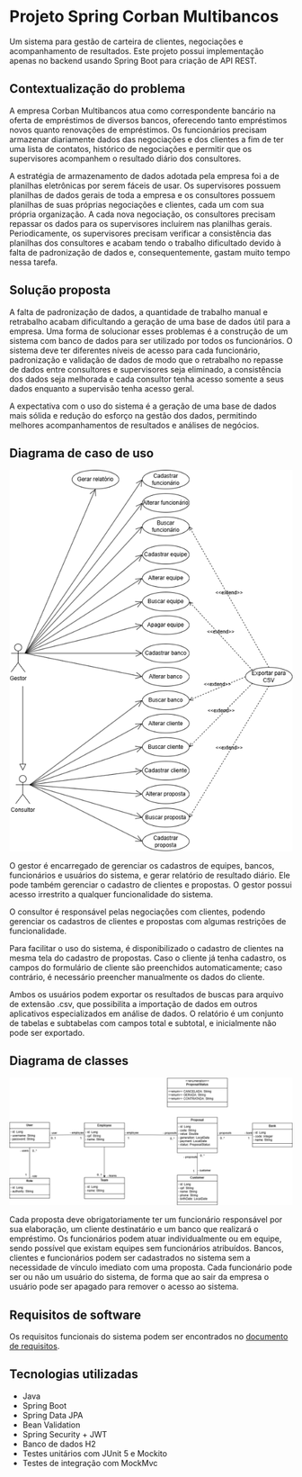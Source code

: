 # Projeto Spring Corban Multibancos
Um sistema para gestão de carteira de clientes, negociações e acompanhamento de resultados. Este projeto possui implementação apenas no backend usando Spring Boot para criação de API REST.

## Contextualização do problema
A empresa Corban Multibancos atua como correspondente bancário na oferta de empréstimos de diversos bancos, oferecendo tanto empréstimos novos quanto renovações de empréstimos. Os funcionários precisam armazenar diariamente dados das negociações e dos clientes a fim de ter uma lista de contatos, histórico de negociações e permitir que os supervisores acompanhem o resultado diário dos consultores.

A estratégia de armazenamento de dados adotada pela empresa foi a de planilhas eletrônicas por serem fáceis de usar. Os supervisores possuem planilhas de dados gerais de toda a empresa e os consultores possuem planilhas de suas próprias negociações e clientes, cada um com sua própria organização. A cada nova negociação, os consultores precisam repassar os dados para os supervisores incluírem nas planilhas gerais. Periodicamente, os supervisores precisam verificar a consistência das planilhas dos consultores e acabam tendo o trabalho dificultado devido à falta de padronização de dados e, consequentemente, gastam muito tempo nessa tarefa.

## Solução proposta
A falta de padronização de dados, a quantidade de trabalho manual e retrabalho acabam dificultando a geração de uma base de dados útil para a empresa. Uma forma de solucionar esses problemas é a construção de um sistema com banco de dados para ser utilizado por todos os funcionários. O sistema deve ter diferentes níveis de acesso para cada funcionário, padronização e validação de dados de modo que o retrabalho no repasse de dados entre consultores e supervisores seja eliminado, a consistência dos dados seja melhorada e cada consultor tenha acesso somente a seus dados enquanto a supervisão tenha acesso geral.

A expectativa com o uso do sistema é a geração de uma base de dados mais sólida e redução do esforço na gestão dos dados, permitindo melhores acompanhamentos de resultados e análises de negócios.

## Diagrama de caso de uso
![caso de uso](documents/diagrama_de_caso_de_uso.png) 

O gestor é encarregado de gerenciar os cadastros de equipes, bancos, funcionários e usuários do sistema, e gerar relatório de resultado diário. Ele pode também gerenciar o cadastro de clientes e propostas. O gestor possui acesso irrestrito a qualquer funcionalidade do sistema.

O consultor é responsável pelas negociações com clientes, podendo gerenciar os cadastros de clientes e propostas com algumas restrições de funcionalidade.

Para facilitar o uso do sistema, é disponibilizado o cadastro de clientes na mesma tela do cadastro de propostas. Caso o cliente já tenha cadastro, os campos do formulário de cliente são preenchidos automaticamente; caso contrário, é necessário preencher manualmente os dados do cliente.

Ambos os usuários podem exportar os resultados de buscas para arquivo de extensão .csv, que possibilita a importação de dados em outros aplicativos especializados em análise de dados. O relatório é um conjunto de tabelas e subtabelas com campos total e subtotal, e inicialmente não pode ser exportado.


## Diagrama de classes
![classes](documents/diagrama_de_classe.png)

Cada proposta deve obrigatoriamente ter um funcionário responsável por sua elaboração, um cliente destinatário e um banco que realizará o empréstimo. Os funcionários podem atuar individualmente ou em equipe, sendo possível que existam equipes sem funcionários atribuídos. Bancos, clientes e funcionários podem ser cadastrados no sistema sem a necessidade de vínculo imediato com uma proposta. Cada funcionário pode ser ou não um usuário do sistema, de forma que ao sair da empresa o usuário pode ser apagado para remover o acesso ao sistema.

## Requisitos de software
Os requisitos funcionais do sistema podem ser encontrados no <a href="./documents/requisitos de software.docx">documento de requisitos</a>.

## Tecnologias utilizadas
- Java
- Spring Boot
- Spring Data JPA
- Bean Validation
- Spring Security + JWT
- Banco de dados H2
- Testes unitários com JUnit 5 e Mockito
- Testes de integração com MockMvc


